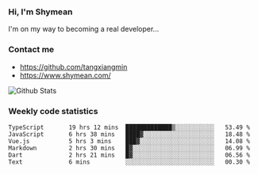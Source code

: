 ### Hi, I'm Shymean

I'm on my way to becoming a real developer...

### Contact me

- <https://github.com/tangxiangmin>
- <https://www.shymean.com/>

![Github Stats](https://github-readme-stats.vercel.app/api?username=tangxiangmin&show_icons=true&theme=dark)


###  Weekly code statistics

<!--START_SECTION:waka-->

```text
TypeScript       19 hrs 12 mins  █████████████▒░░░░░░░░░░░   53.49 %
JavaScript       6 hrs 38 mins   ████▓░░░░░░░░░░░░░░░░░░░░   18.48 %
Vue.js           5 hrs 3 mins    ███▓░░░░░░░░░░░░░░░░░░░░░   14.08 %
Markdown         2 hrs 30 mins   █▓░░░░░░░░░░░░░░░░░░░░░░░   06.99 %
Dart             2 hrs 21 mins   █▓░░░░░░░░░░░░░░░░░░░░░░░   06.56 %
Text             6 mins          ░░░░░░░░░░░░░░░░░░░░░░░░░   00.30 %
```

<!--END_SECTION:waka-->